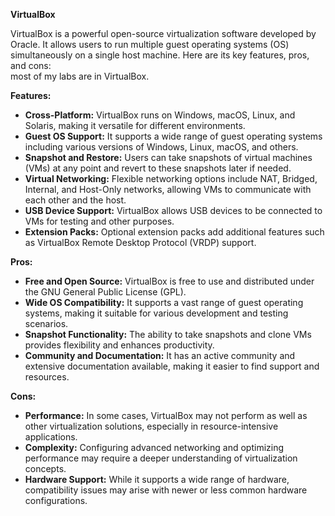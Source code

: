 **VirtualBox**

VirtualBox is a powerful open-source virtualization software developed by Oracle. It allows users to run multiple guest operating systems (OS) simultaneously on a single host machine. Here are its key features, pros, and cons:<br>
most of my labs are in VirtualBox.

**Features:**
- **Cross-Platform:** VirtualBox runs on Windows, macOS, Linux, and Solaris, making it versatile for different environments.
- **Guest OS Support:** It supports a wide range of guest operating systems including various versions of Windows, Linux, macOS, and others.
- **Snapshot and Restore:** Users can take snapshots of virtual machines (VMs) at any point and revert to these snapshots later if needed.
- **Virtual Networking:** Flexible networking options include NAT, Bridged, Internal, and Host-Only networks, allowing VMs to communicate with each other and the host.
- **USB Device Support:** VirtualBox allows USB devices to be connected to VMs for testing and other purposes.
- **Extension Packs:** Optional extension packs add additional features such as VirtualBox Remote Desktop Protocol (VRDP) support.

**Pros:**
- **Free and Open Source:** VirtualBox is free to use and distributed under the GNU General Public License (GPL).
- **Wide OS Compatibility:** It supports a vast range of guest operating systems, making it suitable for various development and testing scenarios.
- **Snapshot Functionality:** The ability to take snapshots and clone VMs provides flexibility and enhances productivity.
- **Community and Documentation:** It has an active community and extensive documentation available, making it easier to find support and resources.

**Cons:**
- **Performance:** In some cases, VirtualBox may not perform as well as other virtualization solutions, especially in resource-intensive applications.
- **Complexity:** Configuring advanced networking and optimizing performance may require a deeper understanding of virtualization concepts.
- **Hardware Support:** While it supports a wide range of hardware, compatibility issues may arise with newer or less common hardware configurations.

